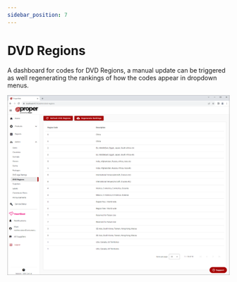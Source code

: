 ```yaml
---
sidebar_position: 7
---
```


# DVD Regions
A dashboard for codes for DVD Regions, a manual update can be triggered as well regenerating the rankings of how the codes appear in dropdown menus.

![DVD Regions Dashboard](../../../static/img/pages/admin/codes-management/pw_propercodes_dvd_regions_dashboard_page.png)


